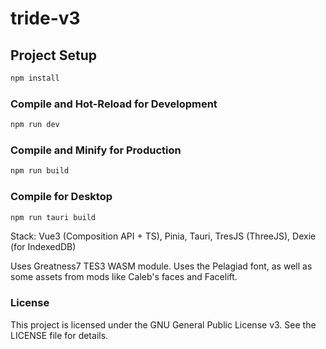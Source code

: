 # tride-v3

## Project Setup

```sh
npm install
```

### Compile and Hot-Reload for Development

```sh
npm run dev
```

### Compile and Minify for Production

```sh
npm run build
```

### Compile for Desktop

```sh
npm run tauri build
```

Stack: Vue3 (Composition API + TS), Pinia, Tauri, TresJS (ThreeJS), Dexie (for IndexedDB)

Uses Greatness7 TES3 WASM module.
Uses the Pelagiad font, as well as some assets from mods like Caleb's faces and Facelift.

### License
This project is licensed under the GNU General Public License v3. See the LICENSE file for details.